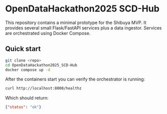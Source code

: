 # OpenDataHackathon2025 SCD-Hub

This repository contains a minimal prototype for the Shibuya MVP. It provides several small Flask/FastAPI services plus a data ingestor. Services are orchestrated using Docker Compose.

## Quick start

```bash
git clone <repo>
cd OpenDataHackathon2025_SCD-Hub
docker compose up -d
```

After the containers start you can verify the orchestrator is running:

```bash
curl http://localhost:8000/healthz
```

Which should return:

```json
{"status": "ok"}
```
